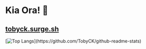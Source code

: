 # Kia Ora! 👋
[tobyck.surge.sh](https://tobyck.surge.sh)
---
[![Top Langs](https://github-readme-stats.vercel.app/api/top-langs/?username=TobyCK&hide_border=true&bg_color="#0d1117")](https://github.com/TobyCK/github-readme-stats)
